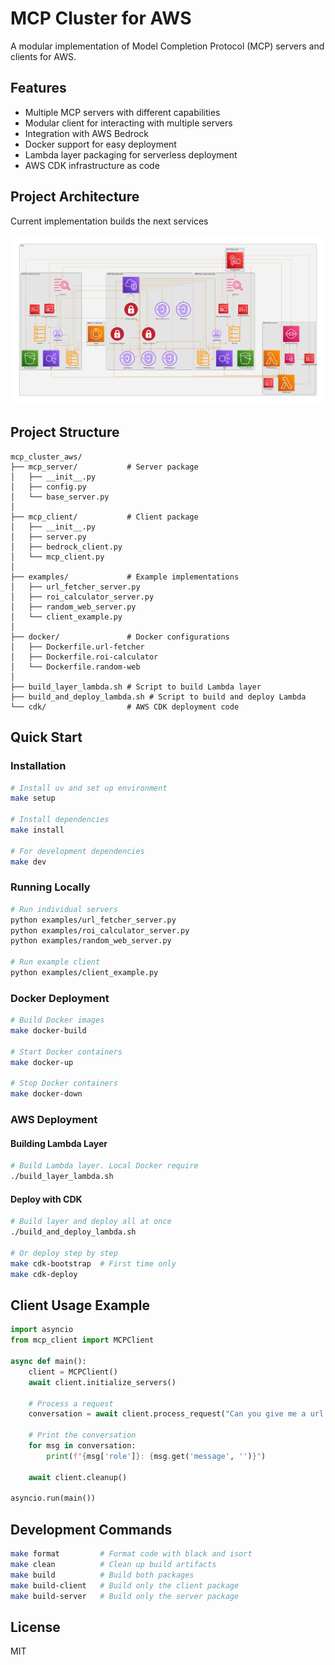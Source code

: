 # MCP Cluster for AWS

A modular implementation of Model Completion Protocol (MCP) servers and clients for AWS.

## Features

- Multiple MCP servers with different capabilities
- Modular client for interacting with multiple servers
- Integration with AWS Bedrock
- Docker support for easy deployment
- Lambda layer packaging for serverless deployment
- AWS CDK infrastructure as code

## Project Architecture

Current implementation builds the next services

![](images/architecture/architecture.png)

## Project Structure

```
mcp_cluster_aws/
├── mcp_server/           # Server package
│   ├── __init__.py
│   ├── config.py
│   └── base_server.py
│
├── mcp_client/           # Client package
│   ├── __init__.py
│   ├── server.py
│   ├── bedrock_client.py
│   └── mcp_client.py
│
├── examples/             # Example implementations
│   ├── url_fetcher_server.py
│   ├── roi_calculator_server.py
│   ├── random_web_server.py
│   └── client_example.py
│
├── docker/               # Docker configurations
│   ├── Dockerfile.url-fetcher
│   ├── Dockerfile.roi-calculator
│   └── Dockerfile.random-web
│
├── build_layer_lambda.sh # Script to build Lambda layer
├── build_and_deploy_lambda.sh # Script to build and deploy Lambda
└── cdk/                  # AWS CDK deployment code
```

## Quick Start

### Installation

```bash
# Install uv and set up environment
make setup

# Install dependencies
make install

# For development dependencies
make dev
```

### Running Locally

```bash
# Run individual servers
python examples/url_fetcher_server.py
python examples/roi_calculator_server.py
python examples/random_web_server.py

# Run example client
python examples/client_example.py
```

### Docker Deployment

```bash
# Build Docker images
make docker-build

# Start Docker containers
make docker-up

# Stop Docker containers
make docker-down
```

### AWS Deployment

#### Building Lambda Layer

```bash
# Build Lambda layer. Local Docker require
./build_layer_lambda.sh
```

#### Deploy with CDK

```bash
# Build layer and deploy all at once
./build_and_deploy_lambda.sh

# Or deploy step by step
make cdk-bootstrap  # First time only
make cdk-deploy
```

## Client Usage Example

```python
import asyncio
from mcp_client import MCPClient

async def main():
    client = MCPClient()
    await client.initialize_servers()
    
    # Process a request
    conversation = await client.process_request("Can you give me a url that it has 'example' word in the title?")
    
    # Print the conversation
    for msg in conversation:
        print(f"{msg['role']}: {msg.get('message', '')}")
    
    await client.cleanup()

asyncio.run(main())
```

## Development Commands

```bash
make format         # Format code with black and isort
make clean          # Clean up build artifacts
make build          # Build both packages
make build-client   # Build only the client package
make build-server   # Build only the server package
```

## License

MIT
